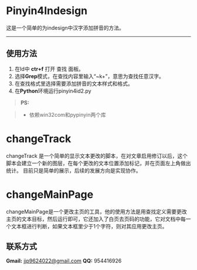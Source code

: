 ﻿Pinyin4Indesign
===================


这是一个简单的为indesign中汉字添加拼音的方法。

----------


使用方法
-------------

 1. 在Id中 **ctr+f** 打开 查找 面板。
 2. 选择**Grep**模式，在查找内容里输入“~k+”，意思为查找任意汉字。
 3. 在查找格式里选择需要添加拼音的文本样式和格式。
 4. 在**Python**环境运行pinyin4id2.py

 

> **PS:**

> - 依赖win32com和pypinyin两个库

﻿changeTrack
===================
changeTrack 是一个简单的显示文本更改的脚本，在对文章启用修订以后，这个脚本会建立一个新的图层，在每个更改的文本位置添加标记，并在页面左上角做出统计。
目前只是简单的展示，后续的发展方向是实现协作。

﻿changeMainPage
===================
changeMainPage是一个更改主页的工具，他的使用方法是用查找定义需要更改主页的文本目标，然后运行即可，它还加入了白页去页码的功能，它对文档中每一个文本框进行判断，如果文本框里少于1个字符，则对其应用更改主页。

联系方式
-------------
**Gmail:** jjp9624022@gmail.com
**QQ:** 954416926
